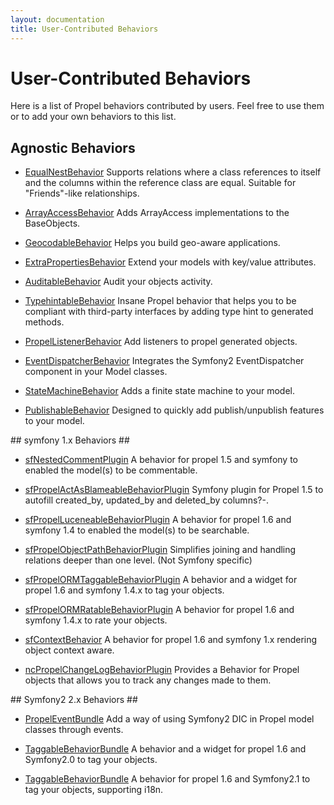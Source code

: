 ```yaml
---
layout: documentation
title: User-Contributed Behaviors
---
```


# User-Contributed Behaviors #

Here is a list of Propel behaviors contributed by users. Feel free to use them or to add your own behaviors to this list.


## Agnostic Behaviors ##

* [EqualNestBehavior](http://github.com/CraftyShadow/EqualNestBehavior) Supports relations where a class references to itself and the columns within the reference class are equal. Suitable for "Friends"-like relationships.

* [ArrayAccessBehavior](http://github.com/nnarhinen/propel-arrayaccess) Adds ArrayAccess implementations to the BaseObjects.

* [GeocodableBehavior](./geocodable-behavior.html) Helps you build geo-aware applications.

* [ExtraPropertiesBehavior](https://github.com/Carpe-Hora/ExtraPropertiesBehavior) Extend your models with key/value attributes.

* [AuditableBehavior](https://github.com/Carpe-Hora/AuditableBehavior) Audit your objects activity.

* [TypehintableBehavior](https://github.com/willdurand/TypehintableBehavior) Insane Propel behavior that helps you to be compliant with third-party interfaces by adding type hint to generated methods.

* [PropelListenerBehavior](https://github.com/gossi/propel-listener-behavior) Add listeners to propel generated objects.

* [EventDispatcherBehavior](https://github.com/willdurand/EventDispatcherBehavior) Integrates the Symfony2 EventDispatcher component in your Model classes.

* [StateMachineBehavior](https://github.com/willdurand/StateMachineBehavior) Adds a finite state machine to your model.

* [PublishableBehavior](https://github.com/willdurand/PublishableBehavior) Designed to quickly add publish/unpublish features to your model.


## symfony 1.x Behaviors ##

* [sfNestedCommentPlugin](https://github.com/nibsirahsieu/sfNestedCommentPlugin) A behavior for propel 1.5 and symfony to enabled the model(s) to be commentable.

* [sfPropelActAsBlameableBehaviorPlugin](https://github.com/ArnaudD/sfPropelActAsBlameableBehaviorPlugin) Symfony plugin for Propel 1.5 to autofill created_by, updated_by and deleted_by columns?-.

* [sfPropelLuceneableBehaviorPlugin](https://github.com/nibsirahsieu/sfPropelLuceneableBehaviorPlugin) A behavior for propel 1.6 and symfony 1.4 to enabled the model(s) to be searchable.

* [sfPropelObjectPathBehaviorPlugin](http://www.symfony-project.org/plugins/sfPropelObjectPathBehaviorPlugin) Simplifies joining and handling relations deeper than one level. (Not Symfony specific)

* [sfPropelORMTaggableBehaviorPlugin](https://bitbucket.org/matteosister/sfpropelormtaggablebehaviorplugin) A behavior and a widget for propel 1.6 and symfony 1.4.x to tag your objects.

* [sfPropelORMRatableBehaviorPlugin](https://bitbucket.org/matteosister/sfpropelormratablebehaviorplugin)  A behavior for propel 1.6 and symfony 1.4.x to rate your objects.

* [sfContextBehavior](https://github.com/Carpe-Hora/sfContextBehavior) A behavior for propel 1.6 and symfony 1.x rendering object context aware.

* [ncPropelChangeLogBehaviorPlugin](https://github.com/CraftyShadow/ncPropelChangeLogBehaviorPlugin) Provides a Behavior for Propel objects that allows you to track any changes made to them. 


## Symfony2 2.x Behaviors ##

* [PropelEventBundle](https://bitbucket.org/glorpen/glorpenpropeleventbundle) Add a way of using Symfony2 DIC in Propel model classes through events.

* [TaggableBehaviorBundle](https://bitbucket.org/glorpen/taggablebehaviorbundle) A behavior and a widget for propel 1.6 and Symfony2.0 to tag your objects.

* [TaggableBehaviorBundle](https://github.com/vbardales/PropelTaggableBehaviorBundle.git) A behavior for propel 1.6 and Symfony2.1 to tag your objects, supporting i18n.